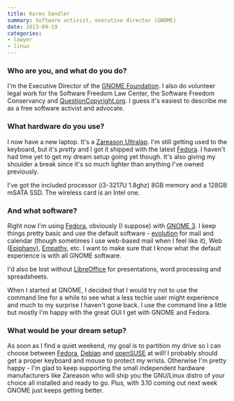 ```yaml
---
title: Karen Sandler
summary: Software activist, executive director (GNOME)
date: 2013-09-19
categories:
- lawyer
- linux
---
```


### Who are you, and what do you do?

I'm the Executive Director of the [GNOME Foundation](http://www.gnome.org/foundation/ "The GNOME non-profit organisation."). I also do volunteer legal work for the Software Freedom Law Center, the Software Freedom Conservancy and [QuestionCopyright.org](http://questioncopyright.org/ "A website about copyright issues."). I guess it's easiest to describe me as a free software activist and advocate.

### What hardware do you use?

I now have a new laptop. It's a [Zareason Ultralap][ultralap-430]. I'm still getting used to the keyboard, but it's *pretty* and I got it shipped with the latest [Fedora][]. I haven't had time yet to get my dream setup going yet though. It's also giving my shoulder a break since it's so much lighter than anything I've owned previously.

I've got the included processor (i3-3217U 1.8ghz) 8GB memory and a 128GB mSATA SSD. The wireless card is an Intel one.

### And what software?

Right now I'm using [Fedora][], obviously (I suppose) with [GNOME 3][gnome]. I keep things pretty basic and use the default software - [evolution][] for mail and calendar (though sometimes I use web-based mail when I feel like it), Web ([Epiphany][]), [Empathy][], etc. I want to make sure that I know what the default experience is with all GNOME software.

I'd also be lost without [LibreOffice][] for presentations, word processing and spreadsheets.

When I started at GNOME, I decided that I would try not to use the command line for a while to see what a less techie user might experience and much to my surprise I haven't gone back. I use the command line a little but mostly I'm happy with the great GUI I get with GNOME and Fedora.

### What would be your dream setup?

As soon as I find a quiet weekend, my goal is to partition my drive so I can choose between [Fedora][], [Debian][] and [openSUSE][] at will! I probably should get a proper keyboard and mouse to protect my wrists. Otherwise I'm pretty happy - I'm glad to keep supporting the small independent hardware manufacturers like Zareason who will ship you the GNU/Linux distro of your choice all installed and ready to go. Plus, with 3.10 coming out next week GNOME just keeps getting better.

[debian]: https://www.debian.org/ "A Linux distribution."
[empathy]: https://wiki.gnome.org/action/show/Apps/Empathy?action=show&redirect=Empathy "An instant messenger client for GNOME."
[epiphany]: https://en.wikipedia.org/wiki/Epiphany_(web_browser) "A WebKit-base browser for GNOME."
[evolution]: https://wiki.gnome.org/Apps/Evolution "An integrated mail, calendar and contact program for GNOME."
[fedora]: https://fedoraproject.org/ "A Linux distribution."
[gnome]: https://www.gnome.org/ "A desktop system for *nix operating systems."
[libreoffice]: https://www.libreoffice.org/ "A free, open-source productivity suit."
[opensuse]: https://en.wikipedia.org/wiki/OpenSUSE "A Linux distribution."
[ultralap-430]: http://web.archive.org/web/20161013065858/https://zareason.com/shop/UltraLap-430.html "A 14.1 inch laptop."
